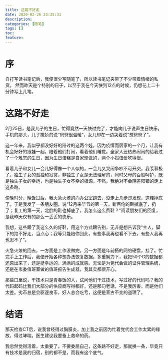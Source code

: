 ```yaml
---
title: 这路不好走
date: 2020-02-26 23:35:31
description: 
categories: [随笔]
tags: [] 
toc: 
feature: 
---
```

# 序
自打写读书笔记后，我便很少写随笔了，所以读书笔记夹带了不少带着情绪的私货。
然而昨天是个特别的日子，以至于我在今天快到12点的时候，仍想花上二十分钟写上几笔。
<!-- more -->

# 这路不好走

2月25日，是我儿子的生日，忙得竟然一天快过完了，才能向儿子说声生日快乐。手机的那头，儿子撒娇的说“爸爸很温暖”，女儿却在一边哭着说“想爸爸了”。

这一年来，我似乎都没好好的陪过的这两个娃。因为疫情而居家的一个月，让我有机会好好的跟娃一起，陪着他们打闹，看着他们睡觉。全家人还热热闹闹的给我过了一个难忘的生日，因为生日蛋糕是自家现做的，两个小捣蛋爱吃得很。

看着儿子和女儿一会儿好得像一个人似的，一会儿又哭闹争吵不可开交，我羡慕极了。独生子女的孤独和寂寞，非独生子女是无法理解的，同时父母的百般呵护，既是独生子女的幸运，也是独生子女不幸的根源。不然，我绝对不会阴差阳错的走上这条路。

傍晚时分，晚饭过后，我火急火燎的向办公室跑去，没走上几步却发现，这鞋掉底了。于是我发了一条朋友圈，说“12月来毕节的第一天，新百伦的鞋掉底了，扔了；复工的第一天，北脸的鞋也掉底了，我怎么这么费鞋？”阅读朋友们的回复，是我昨天仅有的那么一丢丢的快乐。

我想，这些跟了我这么久的好鞋，用这个方式跟告别，无非是想告诉我“主人，脚下的路不好走，当点心；我等只能陪你到此，有些事我再也看不下去，有些人我再也忍不了”。

火急火燎的回去，一方面是工作没做完，另一方面是年前搭的网络硬盘，挂了。忙完手上工作后，我便开始各种想办法恢复数据。多重努力下，我把50个G的数据都还原出来了，还是挺幸运的，满满的成就感。无论是为党代会做的证件管理系统，还是在市委值班室做的值班报告生成器，我其实都很开心。

那些口里说，干技术只是青春饭的人，试问他们干过技术，写过好的代码吗？我的代码起码比我们大部分的供应商写得都好，还是那句老话，不是我厉害，而是他们太差。劣币总是会驱逐良币，好人总会吃亏，这便是亘古不变的道理了。

# 结语

那天检查CT后，说我曾经得过胸膜炎，加上我之前因为忙着党代会工作太累的缘故，得过哮喘，医生建议我要备上救命的药。

我忽然觉得活着，太重要了。不要委屈自己，这条路不好走，那就换一条，毕竟只有技术是我的归宿，别的都不是，而我有这个底气。

